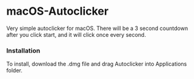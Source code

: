 # macOS-Autoclicker

Very simple autoclicker for macOS. There will be a 3 second countdown after you click start, and it will click once every second.

### Installation
To install, download the .dmg file and drag Autoclicker into Applications folder.
